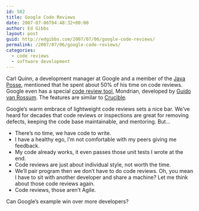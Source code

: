 ```yaml
---
id: 582
title: Google Code Reviews
date: 2007-07-06T04:48:32+00:00
author: Ed Gibbs
layout: post
guid: http://edgibbs.com/2007/07/06/google-code-reviews/
permalink: /2007/07/06/google-code-reviews/
categories:
  - code reviews
  - software development
---
```

Carl Quinn, a development manager at Google and a member of the [Java Posse](http://www.javaposse.com/), mentioned that he spent about 50% of his time on code reviews. Google even has a special [code review tool](http://www.niallkennedy.com/blog/archives/2006/11/google-mondrian.html), Mondrian, developed by [Guido van Rossum](http://www.python.org/~guido/). The features are similar to [Crucible](http://www.cenqua.com/crucible/).

Google&#8217;s warm embrace of lightweight code reviews sets a nice bar. We&#8217;ve heard for decades that code reviews or inspections are great for removing defects, keeping the code base maintainable, and mentoring. But&#8230;

  * There&#8217;s no time, we have code to write.
  * I have a healthy ego, I&#8217;m not comfortable with my peers giving me feedback.
  * My code already works, it even passes those unit tests I wrote at the end.
  * Code reviews are just about individual style, not worth the time.
  * We&#8217;ll pair program then we don&#8217;t have to do code reviews. Oh, you mean I have to sit with another developer and share a machine? Let me think about those code reviews again.
  * Code reviews, those aren&#8217;t Agile.

Can Google&#8217;s example win over more developers?